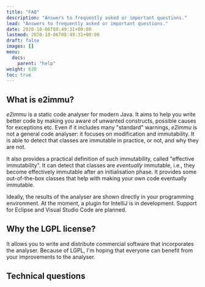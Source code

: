 ```yaml
---
title: "FAQ"
description: "Answers to frequently asked or important questions."
lead: "Answers to frequently asked or important questions."
date: 2020-10-06T08:49:31+00:00
lastmod: 2020-10-06T08:49:31+00:00
draft: false
images: []
menu:
  docs:
    parent: "help"
weight: 630
toc: true
---
```


## What is e2immu?

_e2immu_ is a static code analyser for modern Java. It aims to help you write better code by
making you aware of unwanted constructs, possible causes for exceptions etc. Even if it includes many "standard"
warnings, _e2immu_ is not a general code analyser:
it focuses on modification and immutability. It is able to detect that classes are immutable in practice, or not, and
why they are not.

It also provides a practical definition of such immutability, called "effective immutability". It can detect that
classes are _eventually_ immutable, i.e., they become effectively immutable after an initialisation phase. It provides
some out-of-the-box classes that help with making your own code eventually immutable.

Ideally, the results of the analyser are shown directly in your programming environment. At the moment, a plugin for
IntelliJ is in development. Support for Eclipse and Visual Studio Code are planned.

## Why the LGPL license?

It allows you to write and distribute commercial software that incorporates the analyser.
Because of LGPL, I'm hoping that everyone can benefit from your improvements to the analyser.

## Technical questions
